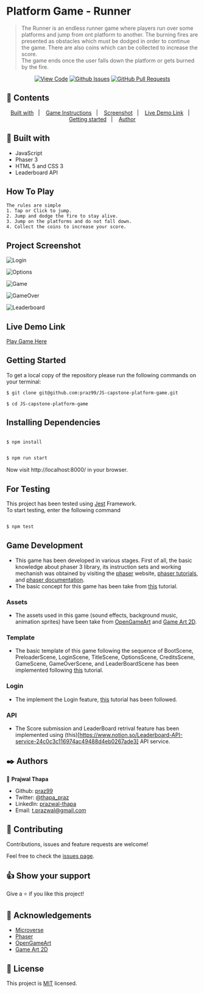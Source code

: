 # Platform Game - Runner

>The Runner is an endless runner game where players run over some platforms and jump from ont platform to another.
>The burning fires are presented as obstacles which must be dodged in order to continue the game.
>There are also coins which can be collected to increase the score.  
>The game ends once the user falls down the platform or gets burned by the fire.

<div align="center">

[![View Code](https://img.shields.io/badge/View%20-Code-green)](https://github.com/praz99/JS-capstone-platform-game)
[![Github Issues](https://img.shields.io/badge/GitHub-Issues-orange)](https://github.com/praz99/JS-capstone-platform-game/issues)
[![GitHub Pull Requests](https://img.shields.io/badge/GitHub-Pull%20Requests-blue)](https://github.com/praz99/JS-capstone-platform-game/pulls)

</div>

## 📝 Contents

<p align="center">
<a href="#with">Built with</a>&nbsp;&nbsp;&nbsp;|&nbsp;&nbsp;&nbsp;
<a href="#play">Game Instructions</a>&nbsp;&nbsp;&nbsp;|&nbsp;&nbsp;&nbsp;
<a href="#sc">Screenshot</a>&nbsp;&nbsp;&nbsp;|&nbsp;&nbsp;&nbsp;
<a href="#ll">Live Demo Link</a>&nbsp;&nbsp;&nbsp;|&nbsp;&nbsp;&nbsp;
<a href="#gs">Getting started</a>&nbsp;&nbsp;&nbsp;|&nbsp;&nbsp;&nbsp;
<a href="#author">Author</a>
</p>

## 🔧 Built with<a name = "with"></a>

- JavaScript
- Phaser 3
- HTML 5 and CSS 3
- Leaderboard API

## How To Play<a name = "play"></a>

```
The rules are simple
1. Tap or Click to jump.
2. Jump and dodge the fire to stay alive.
3. Jump on the platforms and do not fall down.
4. Collect the coins to increase your score.

```


## Project Screenshot <a name = "sc"></a>

![Login](assets/img/login.png)

![Options](assets/img/options.png)

![Game](assets/img/game.png)

![GameOver](assets/img/gameOver.png)

![Leaderboard](assets/img/leaderboard.png)


## Live Demo Link <a name = "ll"></a>

[Play Game Here](https://runner-game-praz.netlify.app/)


## Getting Started <a name = "gs"></a>

To get a local copy of the repository please run the following commands on your terminal:

~~~bash
$ git clone git@github.com:praz99/JS-capstone-platform-game.git

~~~

```
$ cd JS-capstone-platform-game
```

## Installing Dependencies

~~~bash

$ npm install

~~~

~~~bash

$ npm run start

~~~

Now visit http://localhost:8000/ in your browser.

## For Testing
This project has been tested using [Jest](https://jestjs.io/en/) Framework.  
To start testing, enter the following command

~~~bash

$ npm test

~~~

## Game Development
- This game has been developed in various stages. First of all, the basic knowledge about phaser 3 library, its instruction sets and working mechanish was obtained by visiting the [phaser](https://phaser.io/) website, [phaser tutorials](https://phaser.io/tutorials/getting-started-phaser3), and [phaser documentation](https://photonstorm.github.io/phaser3-docs/).  
- The basic concept for this game has been take from [this](https://www.emanueleferonato.com/tag/endless-runner/) tutorial.

### Assets
- The assets used in this game (sound effects, background music, animation sprites) have been take from [OpenGameArt](https://opengameart.org/) and [Game Art 2D](https://www.gameart2d.com/freebies.html).

### Template

- The basic template of this game following the sequence of BootScene, PreloaderScene, LoginScene, TitleScene, OptionsScene, CreditsScene, GameScene, GameOverScene, and LeaderBoardScene has been implemented following [this](https://phasertutorials.com/creating-a-phaser-3-template-part-1/) tutorial.

### Login
- The implement the Login feature, [this](https://labs.phaser.io/view.html?src=src%5Cgame%20objects%5Cdom%20element%5Cinput%20test.js) tutorial has been followed.

### API
- The Score submission and LeaderBoard retrival feature has been implemented using (this)[https://www.notion.so/Leaderboard-API-service-24c0c3c116974ac49488d4eb0267ade3] API service.

## ✒️  Authors <a name = "author"></a>


👤 **Prajwal Thapa**

- Github: [praz99](https://github.com/praz99)
- Twitter: [@thapa_praz](https://twitter.com/thapa_praz)
- LinkedIn: [prazwal-thapa](https://linkedin.com/in/prazwal-thapa)
- Email: t.prazwal@gmail.com

## 🤝 Contributing

Contributions, issues and feature requests are welcome!

Feel free to check the [issues page](https://github.com/praz99/JS-capstone-platform-game/issues).


## 👍 Show your support

Give a ⭐️ if you like this project!

## :clap: Acknowledgements

- [Microverse](https://www.microverse.org/)
- [Phaser](https://phaser.io/)
- [OpenGameArt](https://opengameart.org/)
- [Game Art 2D](https://www.gameart2d.com/freebies.html)

## 📝 License

This project is [MIT](./LICENSE) licensed.